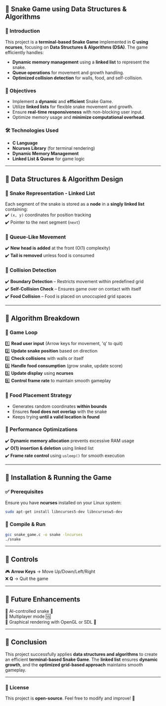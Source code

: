 
## 🐍 Snake Game using Data Structures & Algorithms  

### 📌 Introduction  
This project is a **terminal-based Snake Game** implemented in **C using ncurses**, focusing on **Data Structures & Algorithms (DSA)**. The game efficiently handles:  
- **Dynamic memory management** using a **linked list** to represent the snake.  
- **Queue operations** for movement and growth handling.  
- **Optimized collision detection** for walls, food, and self-collision.  

### 🎯 Objectives  
- Implement a **dynamic** and **efficient** Snake Game.  
- Utilize **linked lists** for flexible snake movement and growth.  
- Ensure **real-time responsiveness** with non-blocking user input.  
- Optimize memory usage and **minimize computational overhead**.  

### 🛠️ Technologies Used  
- **C Language**  
- **Ncurses Library** (for terminal rendering)  
- **Dynamic Memory Management**  
- **Linked List & Queue** for game logic  

---

## 📌 Data Structures & Algorithm Design  

### 🔹 **Snake Representation - Linked List**  
Each segment of the snake is stored as a **node** in a **singly linked list** containing:  
✔️ `(x, y)` coordinates for position tracking  
✔️ Pointer to the next segment (`next`)  

### 🔹 **Queue-Like Movement**  
✔️ **New head is added** at the front (O(1) complexity)  
✔️ **Tail is removed** unless food is consumed  

### 🔹 **Collision Detection**  
✔️ **Boundary Detection** – Restricts movement within predefined grid  
✔️ **Self-Collision Check** – Ensures game over on contact with itself  
✔️ **Food Collision** – Food is placed on unoccupied grid spaces  

---

## 📌 Algorithm Breakdown  

### 🔹 **Game Loop**  
1️⃣ **Read user input** (Arrow keys for movement, 'q' to quit)  
2️⃣ **Update snake position** based on direction  
3️⃣ **Check collisions** with walls or itself  
4️⃣ **Handle food consumption** (grow snake, update score)  
5️⃣ **Update display** using **ncurses**  
6️⃣ **Control frame rate** to maintain smooth gameplay  

### 🔹 **Food Placement Strategy**  
- Generates random coordinates **within bounds**  
- Ensures **food does not overlap** with the snake  
- Keeps trying **until a valid location is found**  

### 🔹 **Performance Optimizations**  
✔️ **Dynamic memory allocation** prevents excessive RAM usage  
✔️ **O(1) insertion & deletion** using linked list  
✔️ **Frame rate control** using `usleep()` for smooth execution  

---

## 📌 Installation & Running the Game  

### ✅ **Prerequisites**  
Ensure you have **ncurses** installed on your Linux system:  
```bash
sudo apt-get install libncurses5-dev libncursesw5-dev
```

### 🚀 **Compile & Run**  
```bash
gcc snake_game.c -o snake -lncurses
./snake
```

---

## 📌 Controls  
🎮 **Arrow Keys** → Move Up/Down/Left/Right  
❌ **Q** → Quit the game  

---

## 📌 Future Enhancements  
🔹 AI-controlled snake 🤖  
🔹 Multiplayer mode 🆚  
🔹 Graphical rendering with OpenGL or SDL 🎨  

---

## 📌 Conclusion  
This project successfully applies **data structures and algorithms** to create an efficient **terminal-based Snake Game**. The **linked list** ensures **dynamic growth**, and the **optimized grid-based approach** maintains smooth gameplay.  

---

### 📜 License  
This project is **open-source**. Feel free to modify and improve! 🚀  


